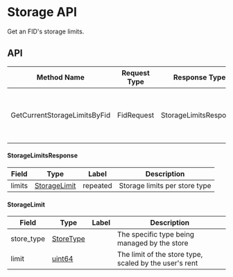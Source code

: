 # Storage API

Get an FID's storage limits.

## API

| Method Name                  | Request Type | Response Type         | Description                                              |
| ---------------------------- | ------------ | --------------------- | -------------------------------------------------------- |
| GetCurrentStorageLimitsByFid | FidRequest   | StorageLimitsResponse | Returns current storage limits for all stores for an Fid |

#### StorageLimitsResponse

| Field  | Type              | Label    | Description                   |
| ------ | ----------------- | -------- | ----------------------------- |
| limits | [StorageLimit](#) | repeated | Storage limits per store type |

#### StorageLimit

| Field      | Type           | Label | Description                                            |
| ---------- | -------------- | ----- | ------------------------------------------------------ |
| store_type | [StoreType](#) |       | The specific type being managed by the store           |
| limit      | [uint64](#)    |       | The limit of the store type, scaled by the user's rent |
